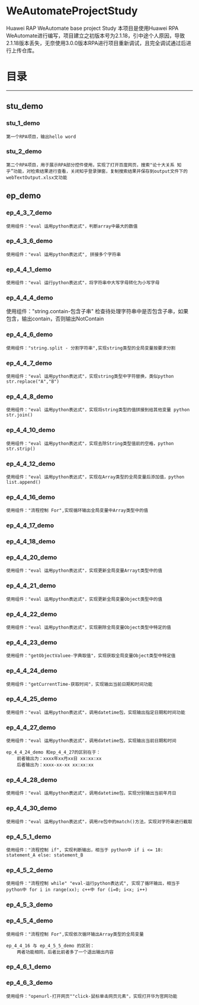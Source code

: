 # WeAutomateProjectStudy
Huawei RAP WeAutomate base project Study
本项目是使用Huawei RPA WeAutomate进行编写，项目建立之初版本号为2.1.18，引中途个人原因，导致2.1.18版本丢失，无奈使用3.0.0版本RPA进行项目重新调试，且完全调试通过后进行上传仓库。

# 目录

***
## stu_demo
### stu_1_demo
    第一个RPA项目，输出hello word

### stu_2_demo
    第二个RPA项目，用于展示RPA部分控件使用，实现了打开百度网页，搜索"论十大关系 知乎”功能，对检索结果进行查看，关闭知乎登录弹窗，复制搜索结果并保存到output文件下的 webTextOutput.xlsx文功能

## ep_demo



### ep_4_3_7_demo
    使用组件："eval 运用python表达式"，判断array中最大的数值

### ep_4_3_6_demo
    使用组件："eval 运用python表达式", 拼接多个字符串

### ep_4_4_1_demo
    使用组件："eval 运行python表达式"，将字符串中大写字母转化为小写字母

### ep_4_4_4_demo
   使用组件："string.contain-包含子串" 检查待处理字符串中是否包含子串，如果包含，输出contain，否则输出NotContain

### ep_4_4_6_demo
    使用组件："string.split - 分割字符串",实现string类型的全局变量按要求分割


### ep_4_4_7_demo
    使用组件："eval 运用python表达式"，实现string类型中字符替换，类似python str.replace("A","B")

### ep_4_4_8_demo
    使用组件："eval 运用python表达式"，实现将string类型的值拼接到给其他变量 python str.join()

### ep_4_4_10_demo
    使用组件："eval 运用python表达式"，实现去除String类型值前的空格，python str.strip()

### ep_4_4_12_demo
    使用组件："eval 运用python表达式"，实现在Array类型的全局变量后添加值，python list.append()

### ep_4_4_16_demo
    使用组件："流程控制 For",实现循环输出全局变量中Array类型中的值

### ep_4_4_17_demo

### ep_4_4_18_demo


### ep_4_4_20_demo
    使用组件："eval 运用python表达式"，实现更新全局变量Arrayt类型中的值
### ep_4_4_21_demo
    使用组件："eval 运用python表达式"，实现更新全局变量Object类型中的值

### ep_4_4_22_demo
    使用组件："eval 运用python表达式"，实现删除全局变量Object类型中特定的值

### ep_4_4_23_demo
    使用组件："getObjectValuee-字典取值"，实现获取全局变量Object类型中特定值
    
### ep_4_4_24_demo
    使用组件："getCurrentTime-获取时间"，实现输出当前日期和时间功能

### ep_4_4_25_demo
    使用组件："eval 运用python表达式"，调用datetime包，实现输出指定日期和时间功能

### ep_4_4_27_demo
    使用组件："eval 运用python表达式"，调用datetime包，实现输出当前日期和时间

    ep_4_4_24_demo 和ep_4_4_27的区别在于：
        前者输出为：xxxx年xx月xx日 xx:xx:xx
        后者输出为：xxxx-xx-xx xx:xx:xx

### ep_4_4_28_demo
    使用组件："eval 运用python表达式"，调用datetime包，实现分别输出当前年月日

### ep_4_4_30_demo
    使用组件："eval 运用python表达式"，调用re包中的match()方法，实现对字符串进行截取

### ep_4_5_1_demo
    使用组件："流程控制 if", 实现判断输出，相当于 python中 if i <= 18: statement_A else: statement_B

### ep_4_5_2_demo
    使用组件："流程控制 while" "eval-运行python表达式", 实现了循环输出，相当于 python中 for i in range(xx); c++中 for (i=0; i<x; i++)

### ep_4_5_3_demo
### ep_4_5_4_demo
    使用组件："流程控制 For",实现依次循环输出Array类型的全局变量

    ep_4_4_16 与 ep_4_5_5_demo 的区别：
        两者功能相同，后者比前者多了一个退出输出内容

### ep_4_6_1_demo


### ep_4_6_3_demo
    使用组件："openurl-打开网页""click-鼠标单击网页元素"，实现打开华为官网功能

    
